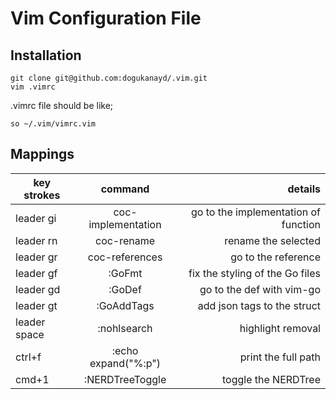 # Vim Configuration File

## Installation

```shell
git clone git@github.com:dogukanayd/.vim.git
vim .vimrc
```

.vimrc file should be like;

```text
so ~/.vim/vimrc.vim
```

## Mappings

| key strokes   |      command      |  details |
|----------|:-------------:|------:|
|leader gi|coc-implementation |go to the implementation of function|
|leader rn|coc-rename|rename the selected|
|leader gr|coc-references|go to the reference |
|leader gf|:GoFmt|fix the styling of the Go files|
|leader gd|:GoDef|go to the def with vim-go|
|leader gt|:GoAddTags|add json tags to the struct|
|leader space|:nohlsearch|highlight removal|
|ctrl+f|:echo expand("%:p")|print the full path|
|cmd+1|:NERDTreeToggle|toggle the NERDTree|

